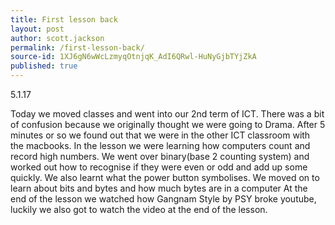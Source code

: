 ```yaml
---
title: First lesson back
layout: post
author: scott.jackson
permalink: /first-lesson-back/
source-id: 1XJ6gN6wWcLzmyqOtnjqK_AdI6QRwl-HuNyGjbTYjZkA
published: true
---
```

5.1.17

Today we moved classes and went into our 2nd term of ICT. There was a bit of confusion because we originally thought we were going to Drama. After 5 minutes or so we found out that we were in the other ICT classroom with the macbooks. In the lesson we were learning how computers count and record high numbers. We went over binary(base 2 counting system) and worked out how to recognise if they were even or odd and add up some quickly. We also learnt what the power button symbolises. We moved on to learn about bits and bytes and how much bytes are in a computer At the end of the lesson we watched how Gangnam Style by PSY broke youtube, luckily we also got to watch the video at the end of the lesson.

